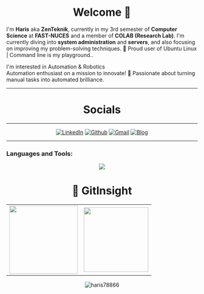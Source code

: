 <h1 align="center">Welcome 👋</h1>         

I'm **Haris**  aka **ZenTeknik**, currently in my 3rd semester of **Computer Science** at **FAST-NUCES** and a member of **COLAB (Research Lab)**.
I'm currently diving into **system administration** and **servers**, and also focusing on improving my problem-solving techniques.
🐧 Proud user of Ubuntu Linux | Command line is my playground..<br>

I'm interested in Automation & Robotics <br>
Automation enthusiast on a mission to innovate! 🚀 Passionate about turning manual tasks into automated brilliance.
<hr>
<h1 align="center">Socials</h1>
<hr>
<div align="center">
  <a href="https://www.linkedin.com/in/haris-shahzad786/" target="_blank"><img alt="LinkedIn" src="https://img.shields.io/badge/linkedin%20-%230077B5.svg?&style=for-the-badge&logo=linkedin&logoColor=white" /></a>
  <a href="https://github.com/haris78866" target="_blank"><img alt="Github" src="https://img.shields.io/badge/GitHub-100000?style=for-the-badge&logo=github&logoColor=white"/></a>
  <a href="mailto:arainharis@gmail.com"><img alt="Gmail" src="https://img.shields.io/badge/Gmail-D14836?style=for-the-badge&logo=gmail&logoColor=white" /></a>
  <a href="https://harisshahzadtech.blogspot.com"><img alt="Blog" src="https://img.shields.io/badge/Personal%20Blog-20B2AA?style=for-the-badge" /></a>
</div>
<hr>
<h3 align="left">Languages and Tools:</h3>
<p align="center">
<a href="https://skillicons.dev">
    <img src="https://skillicons.dev/icons?i=github,git,c,cpp,html,css,bootstrap,js,linux,python,azure,arduino,jquery,vscode,nodejs,docker,ssh,puppet,chef" />
</a>

</p>


  </a>
</p>
<h1 align="center">🐼 GitInsight</h1>
<table>
  <tr>
    <td><img height="180px" src="https://github-readme-stats.vercel.app/api?username=ZenTeknik&show_icons=true&theme=dark" /></td>
    <td><img height="170px" src="https://github-readme-stats.vercel.app/api/top-langs/?username=ZenTeknik&layout=compact&theme=dark" /></td>
  </tr>
</table>
<div align="center">
  <p><img align="center" src="https://github-readme-streak-stats.herokuapp.com/?user=ZenTeknik&layout=compact&theme=dark" alt="haris78866" /></p>
</div>
